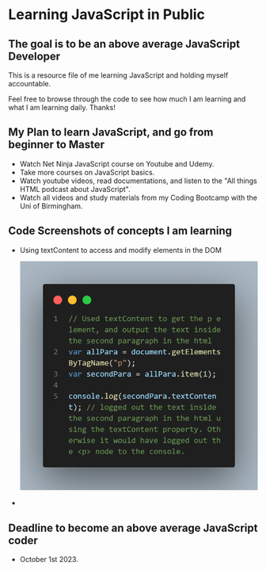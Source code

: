 # Learning JavaScript in Public

## The goal is to be an above average JavaScript Developer

This is a resource file of me learning JavaScript and holding myself accountable.

Feel free to browse through the code to see how much I am learning and what I am learning daily. Thanks!

## My Plan to learn JavaScript, and go from beginner to Master

- Watch Net Ninja JavaScript course on Youtube and Udemy.
- Take more courses on JavaScript basics.
- Watch youtube videos, read documentations, and listen to the "All things HTML podcast about JavaScript".
- Watch all videos and study materials from my Coding Bootcamp with the Uni of Birmingham.

## Code Screenshots of concepts I am learning

- Using textContent to access and modify elements in the DOM

  ![using textContent](images/textContent.png)

*

## Deadline to become an above average JavaScript coder

- October 1st 2023.
